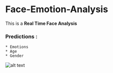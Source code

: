 # Face-Emotion-Analysis

This is a **Real Time Face Analysis**

### Predictions :
    * Emotions
    * Age
    * Gender
    
![alt text](https://github.com/[abhinavg8]/[Face-Emotion-Analysis]/blob/[master]/sample.jpg?raw=true)
 
